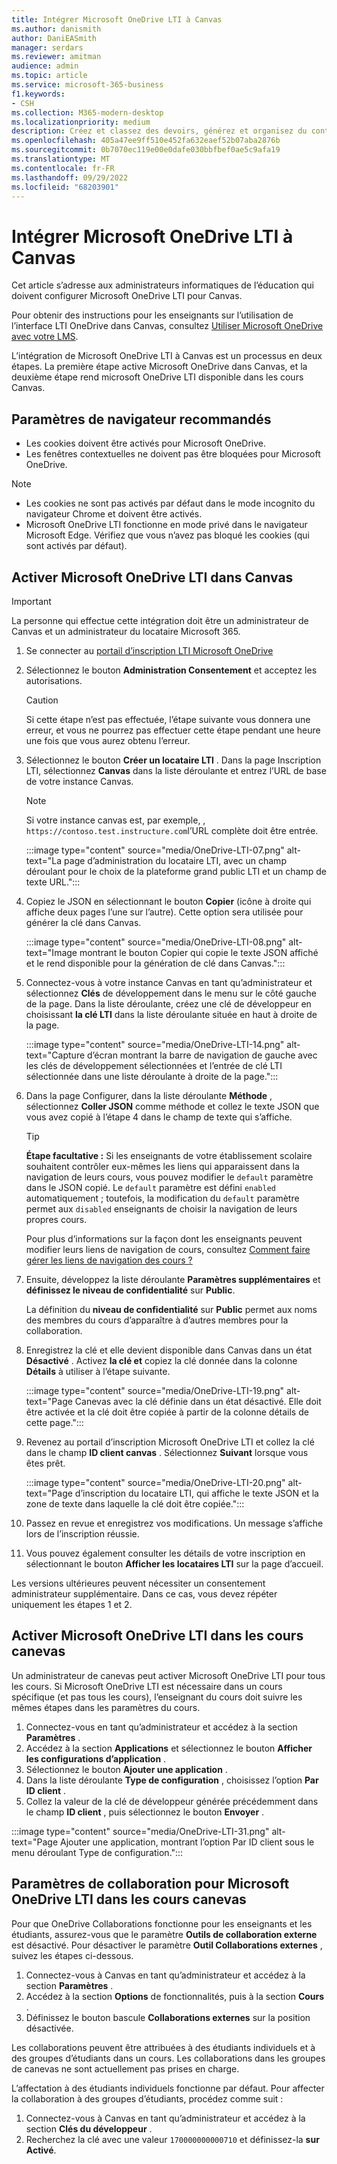 ```yaml
---
title: Intégrer Microsoft OneDrive LTI à Canvas
ms.author: danismith
author: DaniEASmith
manager: serdars
ms.reviewer: amitman
audience: admin
ms.topic: article
ms.service: microsoft-365-business
f1.keywords:
- CSH
ms.collection: M365-modern-desktop
ms.localizationpriority: medium
description: Créez et classez des devoirs, générez et organisez du contenu de cours, et collaborez sur des fichiers en temps réel avec Microsoft OneDrive LTI pour Canvas.
ms.openlocfilehash: 405a47ee9ff510e452fa632eaef52b07aba2876b
ms.sourcegitcommit: 0b7070ec119e00e0dafe030bbfbef0ae5c9afa19
ms.translationtype: MT
ms.contentlocale: fr-FR
ms.lasthandoff: 09/29/2022
ms.locfileid: "68203901"
---
```

# <a name="integrate-microsoft-onedrive-lti-with-canvas"></a>Intégrer Microsoft OneDrive LTI à Canvas

Cet article s’adresse aux administrateurs informatiques de l’éducation qui doivent configurer Microsoft OneDrive LTI pour Canvas.

Pour obtenir des instructions pour les enseignants sur l’utilisation de l’interface LTI OneDrive dans Canvas, consultez [Utiliser Microsoft OneDrive avec votre LMS](https://support.microsoft.com/topic/use-microsoft-onedrive-with-your-lms-c2ddeb48-f695-4267-94f2-14f7ff1b7bdd).

L’intégration de Microsoft OneDrive LTI à Canvas est un processus en deux étapes. La première étape active Microsoft OneDrive dans Canvas, et la deuxième étape rend microsoft OneDrive LTI disponible dans les cours Canvas.

## <a name="recommended-browser-settings"></a>Paramètres de navigateur recommandés

- Les cookies doivent être activés pour Microsoft OneDrive.
- Les fenêtres contextuelles ne doivent pas être bloquées pour Microsoft OneDrive.

> [!NOTE]
>
> - Les cookies ne sont pas activés par défaut dans le mode incognito du navigateur Chrome et doivent être activés.
> - Microsoft OneDrive LTI fonctionne en mode privé dans le navigateur Microsoft Edge. Vérifiez que vous n’avez pas bloqué les cookies (qui sont activés par défaut).

## <a name="enable-microsoft-onedrive-lti-in-canvas"></a>Activer Microsoft OneDrive LTI dans Canvas

> [!IMPORTANT]
> La personne qui effectue cette intégration doit être un administrateur de Canvas et un administrateur du locataire Microsoft 365.

1. Se connecter au <a href="https://onedrivelti.microsoft.com/admin" target="_blank">portail d’inscription LTI Microsoft OneDrive</a>
2. Sélectionnez le bouton **Administration Consentement** et acceptez les autorisations.

   > [!CAUTION]
   > Si cette étape n’est pas effectuée, l’étape suivante vous donnera une erreur, et vous ne pourrez pas effectuer cette étape pendant une heure une fois que vous aurez obtenu l’erreur.

3. Sélectionnez le bouton **Créer un locataire LTI** . Dans la page Inscription LTI, sélectionnez **Canvas** dans la liste déroulante et entrez l’URL de base de votre instance Canvas.

   > [!NOTE]
   > Si votre instance canvas est, par exemple, , `https://contoso.test.instructure.com`l’URL complète doit être entrée.

   :::image type="content" source="media/OneDrive-LTI-07.png" alt-text="La page d’administration du locataire LTI, avec un champ déroulant pour le choix de la plateforme grand public LTI et un champ de texte URL.":::

4. Copiez le JSON en sélectionnant le bouton **Copier** (icône à droite qui affiche deux pages l’une sur l’autre). Cette option sera utilisée pour générer la clé dans Canvas.

   :::image type="content" source="media/OneDrive-LTI-08.png" alt-text="Image montrant le bouton Copier qui copie le texte JSON affiché et le rend disponible pour la génération de clé dans Canvas.":::

5. Connectez-vous à votre instance Canvas en tant qu’administrateur et sélectionnez **Clés** de développement dans le menu sur le côté gauche de la page. Dans la liste déroulante, créez une clé de développeur en choisissant **la clé LTI** dans la liste déroulante située en haut à droite de la page.

   :::image type="content" source="media/OneDrive-LTI-14.png" alt-text="Capture d’écran montrant la barre de navigation de gauche avec les clés de développement sélectionnées et l’entrée de clé LTI sélectionnée dans une liste déroulante à droite de la page.":::

6. Dans la page Configurer, dans la liste déroulante **Méthode** , sélectionnez **Coller JSON** comme méthode et collez le texte JSON que vous avez copié à l’étape 4 dans le champ de texte qui s’affiche.

    > [!TIP]
    > **Étape facultative :** Si les enseignants de votre établissement scolaire souhaitent contrôler eux-mêmes les liens qui apparaissent dans la navigation de leurs cours, vous pouvez modifier le ``default`` paramètre dans le JSON copié. Le ``default`` paramètre est défini ``enabled`` automatiquement ; toutefois, la modification du ``default`` paramètre permet aux ``disabled`` enseignants de choisir la navigation de leurs propres cours.
    >
    > Pour plus d’informations sur la façon dont les enseignants peuvent modifier leurs liens de navigation de cours, consultez [Comment faire gérer les liens de navigation des cours ?](https://community.canvaslms.com/t5/Instructor-Guide/How-do-I-manage-Course-Navigation-links/ta-p/1020)

7. Ensuite, développez la liste déroulante **Paramètres supplémentaires** et **définissez le niveau de confidentialité** sur **Public**. 
  
   La définition du **niveau de confidentialité** sur **Public** permet aux noms des membres du cours d’apparaître à d’autres membres pour la collaboration.

8. Enregistrez la clé et elle devient disponible dans Canvas dans un état **Désactivé** . Activez **la clé et** copiez la clé donnée dans la colonne **Détails** à utiliser à l’étape suivante.

   :::image type="content" source="media/OneDrive-LTI-19.png" alt-text="Page Canevas avec la clé définie dans un état désactivé. Elle doit être activée et la clé doit être copiée à partir de la colonne détails de cette page.":::

9. Revenez au portail d’inscription Microsoft OneDrive LTI et collez la clé dans le champ **ID client canvas** . Sélectionnez **Suivant** lorsque vous êtes prêt.

   :::image type="content" source="media/OneDrive-LTI-20.png" alt-text="Page d’inscription du locataire LTI, qui affiche le texte JSON et la zone de texte dans laquelle la clé doit être copiée.":::

10. Passez en revue et enregistrez vos modifications. Un message s’affiche lors de l’inscription réussie.

11. Vous pouvez également consulter les détails de votre inscription en sélectionnant le bouton **Afficher les locataires LTI** sur la page d’accueil.

Les versions ultérieures peuvent nécessiter un consentement administrateur supplémentaire. Dans ce cas, vous devez répéter uniquement les étapes 1 et 2.

## <a name="enable-microsoft-onedrive-lti-in-canvas-courses"></a>Activer Microsoft OneDrive LTI dans les cours canevas

Un administrateur de canevas peut activer Microsoft OneDrive LTI pour tous les cours. Si Microsoft OneDrive LTI est nécessaire dans un cours spécifique (et pas tous les cours), l’enseignant du cours doit suivre les mêmes étapes dans les paramètres du cours.

1. Connectez-vous en tant qu’administrateur et accédez à la section **Paramètres** .
2. Accédez à la section **Applications** et sélectionnez le bouton **Afficher les configurations d’application** .
3. Sélectionnez le bouton **Ajouter une application** .
4. Dans la liste déroulante **Type de configuration** , choisissez l’option **Par ID client** .
5. Collez la valeur de la clé de développeur générée précédemment dans le champ **ID client** , puis sélectionnez le bouton **Envoyer** .

:::image type="content" source="media/OneDrive-LTI-31.png" alt-text="Page Ajouter une application, montrant l’option Par ID client sous le menu déroulant Type de configuration.":::

## <a name="collaboration-settings-for-microsoft-onedrive-lti-in-canvas-courses"></a>Paramètres de collaboration pour Microsoft OneDrive LTI dans les cours canevas

Pour que OneDrive Collaborations fonctionne pour les enseignants et les étudiants, assurez-vous que le paramètre **Outils de collaboration externe** est désactivé. Pour désactiver le paramètre **Outil Collaborations externes** , suivez les étapes ci-dessous.

1. Connectez-vous à Canvas en tant qu’administrateur et accédez à la section **Paramètres** .
1. Accédez à la section **Options** de fonctionnalités, puis à la section **Cours** .
1. Définissez le bouton bascule **Collaborations externes** sur la position désactivée.

Les collaborations peuvent être attribuées à des étudiants individuels et à des groupes d’étudiants dans un cours. Les collaborations dans les groupes de canevas ne sont actuellement pas prises en charge.

L’affectation à des étudiants individuels fonctionne par défaut. Pour affecter la collaboration à des groupes d’étudiants, procédez comme suit :

1. Connectez-vous à Canvas en tant qu’administrateur et accédez à la section **Clés du développeur** .
1. Recherchez la clé avec une valeur `170000000000710` et définissez-la **sur Activé**.
